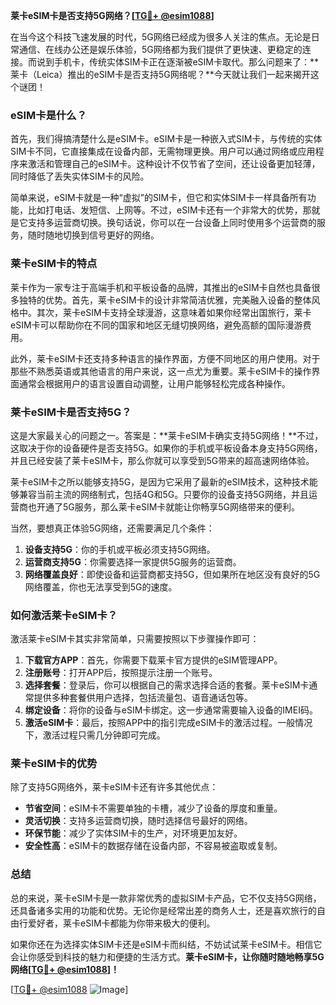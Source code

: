 **莱卡eSIM卡是否支持5G网络？[[TG💪+ @esim1088](https://t.me/s/esim1088)]**

在当今这个科技飞速发展的时代，5G网络已经成为很多人关注的焦点。无论是日常通信、在线办公还是娱乐体验，5G网络都为我们提供了更快速、更稳定的连接。而说到手机卡，传统实体SIM卡正在逐渐被eSIM卡取代。那么问题来了：**莱卡（Leica）推出的eSIM卡是否支持5G网络呢？**今天就让我们一起来揭开这个谜团！

### eSIM卡是什么？

首先，我们得搞清楚什么是eSIM卡。eSIM卡是一种嵌入式SIM卡，与传统的实体SIM卡不同，它直接集成在设备内部，无需物理更换。用户可以通过网络或应用程序来激活和管理自己的eSIM卡。这种设计不仅节省了空间，还让设备更加轻薄，同时降低了丢失实体SIM卡的风险。

简单来说，eSIM卡就是一种“虚拟”的SIM卡，但它和实体SIM卡一样具备所有功能，比如打电话、发短信、上网等。不过，eSIM卡还有一个非常大的优势，那就是它支持多运营商切换。换句话说，你可以在一台设备上同时使用多个运营商的服务，随时随地切换到信号更好的网络。

### 莱卡eSIM卡的特点

莱卡作为一家专注于高端手机和平板设备的品牌，其推出的eSIM卡自然也具备很多独特的优势。首先，莱卡eSIM卡的设计非常简洁优雅，完美融入设备的整体风格中。其次，莱卡eSIM卡支持全球漫游，这意味着如果你经常出国旅行，莱卡eSIM卡可以帮助你在不同的国家和地区无缝切换网络，避免高额的国际漫游费用。

此外，莱卡eSIM卡还支持多种语言的操作界面，方便不同地区的用户使用。对于那些不熟悉英语或其他语言的用户来说，这一点尤为重要。莱卡eSIM卡的操作界面通常会根据用户的语言设置自动调整，让用户能够轻松完成各种操作。

### 莱卡eSIM卡是否支持5G？

这是大家最关心的问题之一。答案是：**莱卡eSIM卡确实支持5G网络！**不过，这取决于你的设备硬件是否支持5G。如果你的手机或平板设备本身支持5G网络，并且已经安装了莱卡eSIM卡，那么你就可以享受到5G带来的超高速网络体验。

莱卡eSIM卡之所以能够支持5G，是因为它采用了最新的eSIM技术，这种技术能够兼容当前主流的网络制式，包括4G和5G。只要你的设备支持5G网络，并且运营商也开通了5G服务，那么莱卡eSIM卡就能让你畅享5G网络带来的便利。

当然，要想真正体验5G网络，还需要满足几个条件：

1. **设备支持5G**：你的手机或平板必须支持5G网络。
2. **运营商支持5G**：你需要选择一家提供5G服务的运营商。
3. **网络覆盖良好**：即使设备和运营商都支持5G，但如果所在地区没有良好的5G网络覆盖，你也无法享受到5G的速度。

### 如何激活莱卡eSIM卡？

激活莱卡eSIM卡其实非常简单，只需要按照以下步骤操作即可：

1. **下载官方APP**：首先，你需要下载莱卡官方提供的eSIM管理APP。
2. **注册账号**：打开APP后，按照提示注册一个账号。
3. **选择套餐**：登录后，你可以根据自己的需求选择合适的套餐。莱卡eSIM卡通常提供多种套餐供用户选择，包括流量包、语音通话包等。
4. **绑定设备**：将你的设备与eSIM卡绑定。这一步通常需要输入设备的IMEI码。
5. **激活eSIM卡**：最后，按照APP中的指引完成eSIM卡的激活过程。一般情况下，激活过程只需几分钟即可完成。

### 莱卡eSIM卡的优势

除了支持5G网络外，莱卡eSIM卡还有许多其他优点：

- **节省空间**：eSIM卡不需要单独的卡槽，减少了设备的厚度和重量。
- **灵活切换**：支持多运营商切换，随时选择信号最好的网络。
- **环保节能**：减少了实体SIM卡的生产，对环境更加友好。
- **安全性高**：eSIM卡的数据存储在设备内部，不容易被盗取或复制。

### 总结

总的来说，莱卡eSIM卡是一款非常优秀的虚拟SIM卡产品，它不仅支持5G网络，还具备诸多实用的功能和优势。无论你是经常出差的商务人士，还是喜欢旅行的自由行爱好者，莱卡eSIM卡都能为你带来极大的便利。

如果你还在为选择实体SIM卡还是eSIM卡而纠结，不妨试试莱卡eSIM卡。相信它会让你感受到科技的魅力和便捷的生活方式。**莱卡eSIM卡，让你随时随地畅享5G网络[[TG💪+ @esim1088](https://t.me/s/esim1088)]！**

[[TG💪+ @esim1088](https://t.me/s/esim1088) ![Image](https://i.postimg.cc/4NQfJmqS/Snipaste-2025-05-13-00-14-12.png)]